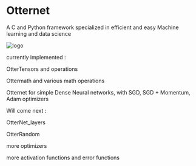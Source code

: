 # Otternet
A C and Python framework specialized in efficient and easy Machine learning and data science 

![logo](https://github.com/user-attachments/assets/b47be905-e5f6-4a44-9fc5-194f95e97212)

currently implemented :

OtterTensors and operations 

Ottermath and various math operations

Otternet for simple Dense Neural networks, with SGD, SGD + Momentum, Adam optimizers

Will come next : 

OtterNet_layers

OtterRandom

more optimizers

more activation functions and error functions
